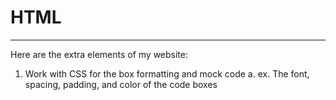 # HTML
---
Here are the extra elements of my website:
1. Work with CSS for the box formatting and mock code
  a. ex. The font, spacing, padding, and color of the code boxes
